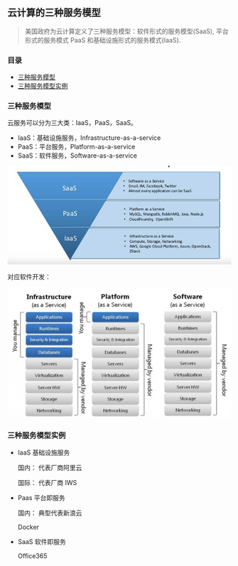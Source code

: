 ## 云计算的三种服务模型

> 美国政府为云计算定义了三种服务模型：软件形式的服务模型(SaaS), 平台形式的服务模式 PaaS 和基础设施形式的服务模式(IaaS).

### 目录
* [三种服务模型](#三种服务模型)
* [三种服务模型实例](#三种服务模型实例)

### 三种服务模型

云服务可以分为三大类：IaaS，PaaS，SaaS。

* IaaS：基础设施服务，Infrastructure-as-a-service
* PaaS：平台服务，Platform-as-a-service
* SaaS：软件服务，Software-as-a-service

![云服务分类](images/service.jpg)

对应软件开发：

![云服务分类-软件开发](images/software.jpg)

### 三种服务模型实例

* IaaS 基础设施服务
    
    国内： 代表厂商阿里云
    
    国际： 代表厂商 IWS 

* Paas 平台即服务
    
    国内： 典型代表新浪云 
    
    Docker

* SaaS 软件即服务

    Office365




